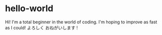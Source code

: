 # hello-world

Hi! I'm a total beginner in the world of coding. I'm hoping to improve as fast as I could!
よろしく おねがいします !


